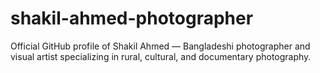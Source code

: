 # shakil-ahmed-photographer
Official GitHub profile of Shakil Ahmed — Bangladeshi photographer and visual artist specializing in rural, cultural, and documentary photography.
